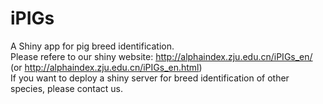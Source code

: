 # iPIGs
A Shiny app for pig breed identification.  
Please refere to our shiny website: http://alphaindex.zju.edu.cn/iPIGs_en/  (or http://alphaindex.zju.edu.cn/iPIGs_en.html)  
If you want to deploy a shiny server for breed identification of other species, please contact us.
